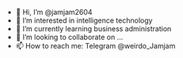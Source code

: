 - 👋 Hi, I’m @jamjam2604
- 👀 I’m interested in intelligence technology
- 🌱 I’m currently learning business administration
- 💞️ I’m looking to collaborate on ...
- 📫 How to reach me: Telegram @weirdo_Jamjam 

<!---
jamjam2604/jamjam2604 is a ✨ special ✨ repository because its `README.md` (this file) appears on your GitHub profile.
You can click the Preview link to take a look at your changes.
--->
